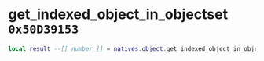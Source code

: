# get_indexed_object_in_objectset `0x50D39153`

```lua
local result --[[ number ]] = natives.object.get_indexed_object_in_objectset(_unk0 --[[ number ]], _unk1 --[[ number ]])
```